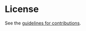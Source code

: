 # License

See the
[guidelines for contributions](https://github.com/t-aus-m/MPQUIC-deadline-aware-streams/blob/main/CONTRIBUTING.md).
